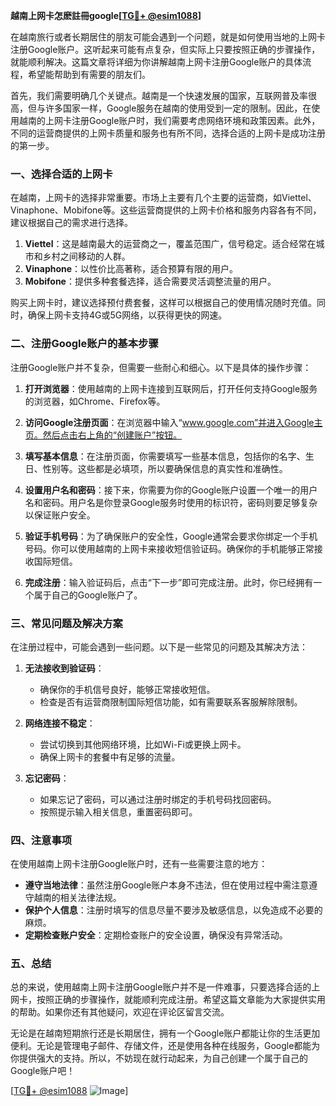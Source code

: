 **越南上网卡怎麽註冊google[[TG💪+ @esim1088](https://t.me/s/esim1088)]**

在越南旅行或者长期居住的朋友可能会遇到一个问题，就是如何使用当地的上网卡注册Google账户。这听起来可能有点复杂，但实际上只要按照正确的步骤操作，就能顺利解决。这篇文章将详细为你讲解越南上网卡注册Google账户的具体流程，希望能帮助到有需要的朋友们。

首先，我们需要明确几个关键点。越南是一个快速发展的国家，互联网普及率很高，但与许多国家一样，Google服务在越南的使用受到一定的限制。因此，在使用越南的上网卡注册Google账户时，我们需要考虑网络环境和政策因素。此外，不同的运营商提供的上网卡质量和服务也有所不同，选择合适的上网卡是成功注册的第一步。

### **一、选择合适的上网卡**

在越南，上网卡的选择非常重要。市场上主要有几个主要的运营商，如Viettel、Vinaphone、Mobifone等。这些运营商提供的上网卡价格和服务内容各有不同，建议根据自己的需求进行选择。

1. **Viettel**：这是越南最大的运营商之一，覆盖范围广，信号稳定。适合经常在城市和乡村之间移动的人群。
2. **Vinaphone**：以性价比高著称，适合预算有限的用户。
3. **Mobifone**：提供多种套餐选择，适合需要灵活调整流量的用户。

购买上网卡时，建议选择预付费套餐，这样可以根据自己的使用情况随时充值。同时，确保上网卡支持4G或5G网络，以获得更快的网速。

### **二、注册Google账户的基本步骤**

注册Google账户并不复杂，但需要一些耐心和细心。以下是具体的操作步骤：

1. **打开浏览器**：使用越南的上网卡连接到互联网后，打开任何支持Google服务的浏览器，如Chrome、Firefox等。

2. **访问Google注册页面**：在浏览器中输入“www.google.com”并进入Google主页。然后点击右上角的“创建账户”按钮。

3. **填写基本信息**：在注册页面，你需要填写一些基本信息，包括你的名字、生日、性别等。这些都是必填项，所以要确保信息的真实性和准确性。

4. **设置用户名和密码**：接下来，你需要为你的Google账户设置一个唯一的用户名和密码。用户名是你登录Google服务时使用的标识符，密码则要足够复杂以保证账户安全。

5. **验证手机号码**：为了确保账户的安全性，Google通常会要求你绑定一个手机号码。你可以使用越南的上网卡来接收短信验证码。确保你的手机能够正常接收国际短信。

6. **完成注册**：输入验证码后，点击“下一步”即可完成注册。此时，你已经拥有一个属于自己的Google账户了。

### **三、常见问题及解决方案**

在注册过程中，可能会遇到一些问题。以下是一些常见的问题及其解决方法：

1. **无法接收到验证码**：
   - 确保你的手机信号良好，能够正常接收短信。
   - 检查是否有运营商限制国际短信功能，如有需要联系客服解除限制。

2. **网络连接不稳定**：
   - 尝试切换到其他网络环境，比如Wi-Fi或更换上网卡。
   - 确保上网卡的套餐中有足够的流量。

3. **忘记密码**：
   - 如果忘记了密码，可以通过注册时绑定的手机号码找回密码。
   - 按照提示输入相关信息，重置密码即可。

### **四、注意事项**

在使用越南上网卡注册Google账户时，还有一些需要注意的地方：

- **遵守当地法律**：虽然注册Google账户本身不违法，但在使用过程中需注意遵守越南的相关法律法规。
- **保护个人信息**：注册时填写的信息尽量不要涉及敏感信息，以免造成不必要的麻烦。
- **定期检查账户安全**：定期检查账户的安全设置，确保没有异常活动。

### **五、总结**

总的来说，使用越南上网卡注册Google账户并不是一件难事，只要选择合适的上网卡，按照正确的步骤操作，就能顺利完成注册。希望这篇文章能为大家提供实用的帮助。如果你还有其他疑问，欢迎在评论区留言交流。

无论是在越南短期旅行还是长期居住，拥有一个Google账户都能让你的生活更加便利。无论是管理电子邮件、存储文件，还是使用各种在线服务，Google都能为你提供强大的支持。所以，不妨现在就行动起来，为自己创建一个属于自己的Google账户吧！

[[TG💪+ @esim1088](https://t.me/s/esim1088) ![Image](https://i.postimg.cc/4NQfJmqS/Snipaste-2025-05-13-00-14-12.png)]